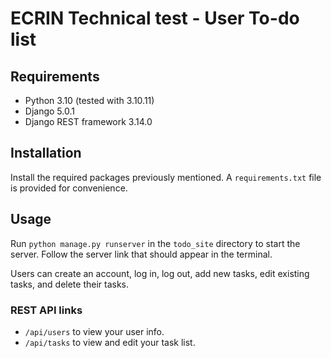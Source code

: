# ECRIN Technical test - User To-do list
## Requirements
- Python 3.10 (tested with 3.10.11)
- Django 5.0.1
- Django REST framework 3.14.0
## Installation
Install the required packages previously mentioned. A `requirements.txt` file is provided for convenience.

## Usage

Run `python manage.py runserver` in the `todo_site` directory to start the server. Follow the server link that should appear in the terminal.

Users can create an account, log in, log out, add new tasks, edit existing tasks, and delete their tasks.

### REST API links
- `/api/users` to view your user info.
- `/api/tasks` to view and edit your task list.
